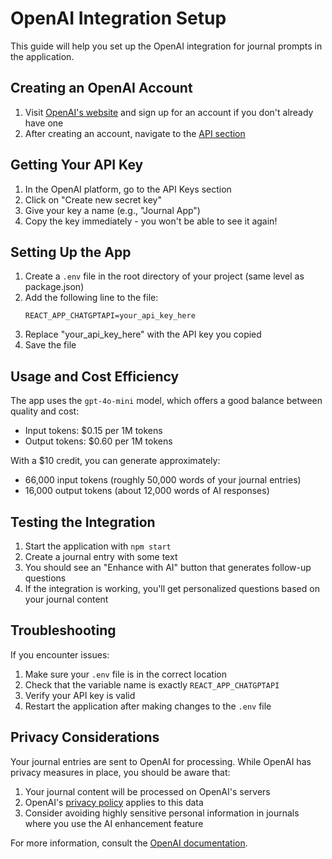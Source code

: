 # OpenAI Integration Setup

This guide will help you set up the OpenAI integration for journal prompts in the application.

## Creating an OpenAI Account

1. Visit [OpenAI's website](https://openai.com) and sign up for an account if you don't already have one
2. After creating an account, navigate to the [API section](https://platform.openai.com/api-keys)

## Getting Your API Key

1. In the OpenAI platform, go to the API Keys section
2. Click on "Create new secret key"
3. Give your key a name (e.g., "Journal App")
4. Copy the key immediately - you won't be able to see it again!

## Setting Up the App

1. Create a `.env` file in the root directory of your project (same level as package.json)
2. Add the following line to the file:
   ```
   REACT_APP_CHATGPTAPI=your_api_key_here
   ```
3. Replace "your_api_key_here" with the API key you copied
4. Save the file

## Usage and Cost Efficiency

The app uses the `gpt-4o-mini` model, which offers a good balance between quality and cost:

- Input tokens: $0.15 per 1M tokens
- Output tokens: $0.60 per 1M tokens

With a $10 credit, you can generate approximately:
- 66,000 input tokens (roughly 50,000 words of your journal entries)
- 16,000 output tokens (about 12,000 words of AI responses)

## Testing the Integration

1. Start the application with `npm start`
2. Create a journal entry with some text
3. You should see an "Enhance with AI" button that generates follow-up questions
4. If the integration is working, you'll get personalized questions based on your journal content

## Troubleshooting

If you encounter issues:

1. Make sure your `.env` file is in the correct location
2. Check that the variable name is exactly `REACT_APP_CHATGPTAPI`
3. Verify your API key is valid
4. Restart the application after making changes to the `.env` file

## Privacy Considerations

Your journal entries are sent to OpenAI for processing. While OpenAI has privacy measures in place, you should be aware that:

1. Your journal content will be processed on OpenAI's servers
2. OpenAI's [privacy policy](https://openai.com/privacy/) applies to this data
3. Consider avoiding highly sensitive personal information in journals where you use the AI enhancement feature

For more information, consult the [OpenAI documentation](https://platform.openai.com/docs/introduction). 